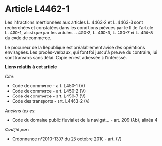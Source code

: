 # Article L4462-1

Les infractions mentionnées aux articles L. 4463-2 et L. 4463-3 sont recherchées et constatées dans les conditions prévues
par le II de l'article L. 450-1, ainsi que par les articles L. 450-2, L. 450-3, L. 450-7 et L. 450-8 du code de commerce. 

Le procureur de la République est préalablement avisé des opérations envisagées. Les procès-verbaux, qui font foi jusqu'à
preuve du contraire, lui sont transmis sans délai. Copie en est adressée à l'intéressé.

**Liens relatifs à cet article**

_Cite_:

  - Code de commerce - art. L450-1 (V)
  - Code de commerce - art. L450-2 (V)
  - Code de commerce - art. L450-7 (V)
  - Code des transports - art. L4463-2 (V)

_Anciens textes_:

  - Code du domaine public fluvial et de la navigat... - art. 209 (Ab), alinéa 4

_Codifié par_:

  - Ordonnance n°2010-1307 du 28 octobre 2010 - art. (V)
